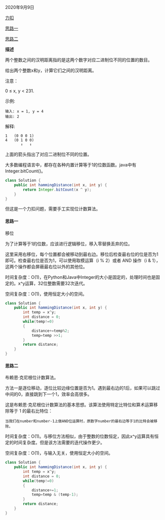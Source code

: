 2020年9月9日

[力扣](https://leetcode-cn.com/problems/hamming-distance)

[思路一](#思路一)

[思路二](#思路二)

**描述**

两个整数之间的汉明距离指的是这两个数字对应二进制位不同的位置的数目。

给出两个整数x和y，计算它们之间的汉明距离。

注意：

0 ≤ x, y < 231.

示例:
```
输入: x = 1, y = 4
输出: 2
````
解释:
```
1   (0 0 0 1)
4   (0 1 0 0)
       ↑   ↑
```

上面的箭头指出了对应二进制位不同的位置。

大多数编程语言中，都存在各种内置计算等于1的位数函数。java中有Integer.bitCount()。
```java
class Solution {
    public int hammingDistance(int x, int y) {
        return Integer.bitCount(x ^ y); 
    }
}
```

但这是一个力扣问题，需要手工实现位计数算法。

#### 思路一

移位

为了计算等于1的位数，应该进行逻辑移位，移入零替换丢弃的位。

这里采用右移位，每个位置都会被移动到最右边。移位后检查最右位的位是否为1即可。检查最右位是否为1，可以使用取模运算（i % 2）或者 AND 操作（i & 1），这两个操作都会屏蔽最右位以外的其他位。

时间复杂度：O(1)，在Python和Java中Integer的大小是固定的，处理时间也是固定的。x^y运算，32位整数需要32次迭代。

空间复杂度：O(1)，使用恒定大小的空间。


```java
class Solution {
    public int hammingDistance(int x, int y) {
        int temp = x^y;
        int distance = 0;
        while(temp!=0)
        {
            distance+=temp%2;
            temp=temp >>1;
        }
        return distance;
    }
}
```

#### 思路二

布赖恩·克尼根位计数算法。

方法一是逐位移动，逐位比较边缘位置是否为1。遇到最右边的1后，如果可以跳过中间的0，直接跳到下一个1，效率会高很多。

这是布赖恩·克尼根位计数算法的基本思想。该算法使用特定比特位和算术运算移除等于 1 的最右比特位：
```
当我们在number和number-1上做AND位运算时，原数字number的最右边等于1的比特会被移除。
```

时间复杂度：O(1)。与移位方法相似，由于整数的位数恒定，因此x^y运算具有恒定的时间复杂度。但是该方法需要的迭代操作更少。

空间复杂度：O(1)，与输入无关，使用恒定大小的空间。

```java
class Solution {
    public int hammingDistance(int x, int y) {
        int temp = x^y;
        int distance = 0;
        while(temp!=0)
        {
            distance+=1;
            temp=temp & (temp-1);
        }
        return distance;
    }
}
```



